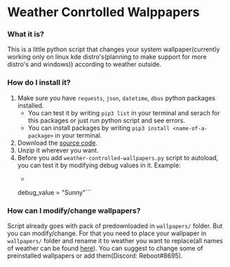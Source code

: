 # Weather Conrtolled Walppapers
### What it is?
This is a little python script that changes your system wallpaper(currently working only on linux kde distro's(planning to make support for more distro's and windows)) according to weather outside.
### How do I install it?
1. Make sure you have `requests`, `json`, `datetime`, `dbus` python packages installed.
	- You can test it by writing `pip3 list` in your terminal and serach for this packages or just run python script and see errors.
	- You can install packages by writing `pip3 install <name-of-a-package>` in your terminal.
2. Download the [source code](https://github.com/4EBOOT/weather-controlled-wallpapers/archive/master.zip).
3. Unzip it wherever you want.
4. Before you add `weather-controlled-wallpapers.py` script to autoload, you can test it by modifying debug values in it. Example:
	- ```debug = True
	debug_value = "Sunny"```

### How can I modify/change wallpapers?
Script already goes with pack of predownloaded in `wallpapers/` folder. But you can modify/change. For that you need to place your wallpaper in `wallpapers/` folder and rename it to weather you want to replace(all names of weather can be found [here](https://github.com/chubin/wttr.in/blob/master/lib/constants.py)).
You can suggest to change some of preinstalled wallpapers or add them(Discord: Reboot#8695).